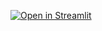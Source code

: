 
[![Open in Streamlit](https://static.streamlit.io/badges/streamlit_badge_black_white.svg)](https://srinath-96-speech2text-streamlit-app-8oydr6.streamlit.app/)



